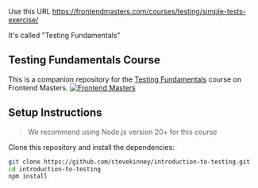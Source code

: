 Use this URL
https://frontendmasters.com/courses/testing/simple-tests-exercise/

It's called "Testing Fundamentals"

## Testing Fundamentals Course

This is a companion repository for the [Testing Fundamentals](https://frontendmasters.com/courses/testing/) course on Frontend Masters.
[![Frontend Masters](https://static.frontendmasters.com/assets/brand/logos/full.png)](https://frontendmasters.com/courses/testing/)

## Setup Instructions

> We recommend using Node.js version 20+ for this course

Clone this repository and install the dependencies:

```bash
git clone https://github.com/stevekinney/introduction-to-testing.git
cd introduction-to-testing
npm install
```
